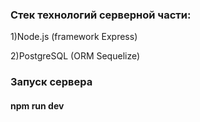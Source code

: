 ### Стек технологий серверной части:

1)Node.js (framework Express)

2)PostgreSQL (ORM Sequelize)


### Запуск сервера
#### npm run dev

